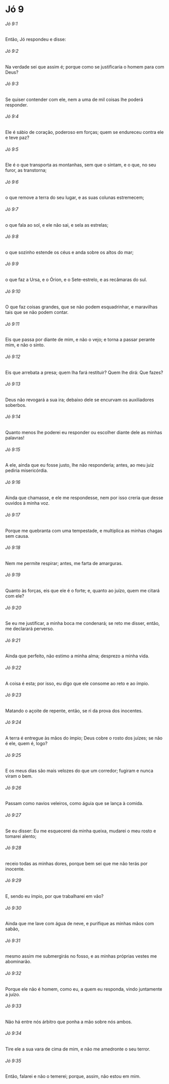 # Jó 9

###### Jó 9:1

Então, Jó respondeu e disse:

###### Jó 9:2

Na verdade sei que assim é; porque como se justificaria o homem para com Deus?

###### Jó 9:3

Se quiser contender com ele, nem a uma de mil coisas lhe poderá responder.

###### Jó 9:4

Ele é sábio de coração, poderoso em forças; quem se endureceu contra ele e teve paz?

###### Jó 9:5

Ele é o que transporta as montanhas, sem que o sintam, e o que, no seu furor, as transtorna;

###### Jó 9:6

o que remove a terra do seu lugar, e as suas colunas estremecem;

###### Jó 9:7

o que fala ao sol, e ele não sai, e sela as estrelas;

###### Jó 9:8

o que sozinho estende os céus e anda sobre os altos do mar;

###### Jó 9:9

o que faz a Ursa, e o Órion, e o Sete-estrelo, e as recâmaras do sul.

###### Jó 9:10

O que faz coisas grandes, que se não podem esquadrinhar, e maravilhas tais que se não podem contar.

###### Jó 9:11

Eis que passa por diante de mim, e não o vejo; e torna a passar perante mim, e não o sinto.

###### Jó 9:12

Eis que arrebata a presa; quem lha fará restituir? Quem lhe dirá: Que fazes?

###### Jó 9:13

Deus não revogará a sua ira; debaixo dele se encurvam os auxiliadores soberbos.

###### Jó 9:14

Quanto menos lhe poderei eu responder ou escolher diante dele as minhas palavras!

###### Jó 9:15

A ele, ainda que eu fosse justo, lhe não responderia; antes, ao meu juiz pediria misericórdia.

###### Jó 9:16

Ainda que chamasse, e ele me respondesse, nem por isso creria que desse ouvidos à minha voz.

###### Jó 9:17

Porque me quebranta com uma tempestade, e multiplica as minhas chagas sem causa.

###### Jó 9:18

Nem me permite respirar; antes, me farta de amarguras.

###### Jó 9:19

Quanto às forças, eis que ele é o forte; e, quanto ao juízo, quem me citará com ele?

###### Jó 9:20

Se eu me justificar, a minha boca me condenará; se reto me disser, então, me declarará perverso.

###### Jó 9:21

Ainda que perfeito, não estimo a minha alma; desprezo a minha vida.

###### Jó 9:22

A coisa é esta; por isso, eu digo que ele consome ao reto e ao ímpio.

###### Jó 9:23

Matando o açoite de repente, então, se ri da prova dos inocentes.

###### Jó 9:24

A terra é entregue às mãos do ímpio; Deus cobre o rosto dos juízes; se não é ele, quem é, logo?

###### Jó 9:25

E os meus dias são mais velozes do que um corredor; fugiram e nunca viram o bem.

###### Jó 9:26

Passam como navios veleiros, como águia que se lança à comida.

###### Jó 9:27

Se eu disser: Eu me esquecerei da minha queixa, mudarei o meu rosto e tomarei alento;

###### Jó 9:28

receio todas as minhas dores, porque bem sei que me não terás por inocente.

###### Jó 9:29

E, sendo eu ímpio, por que trabalharei em vão?

###### Jó 9:30

Ainda que me lave com água de neve, e purifique as minhas mãos com sabão,

###### Jó 9:31

mesmo assim me submergirás no fosso, e as minhas próprias vestes me abominarão.

###### Jó 9:32

Porque ele não é homem, como eu, a quem eu responda, vindo juntamente a juízo.

###### Jó 9:33

Não há entre nós árbitro que ponha a mão sobre nós ambos.

###### Jó 9:34

Tire ele a sua vara de cima de mim, e não me amedronte o seu terror.

###### Jó 9:35

Então, falarei e não o temerei; porque, assim, não estou em mim.

